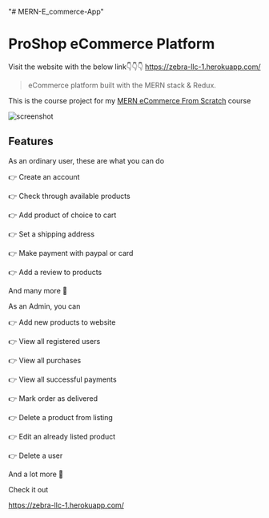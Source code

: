 "# MERN-E_commerce-App" 
# ProShop eCommerce Platform

Visit the website with the below link👇👇👇
https://zebra-llc-1.herokuapp.com/

> eCommerce platform built with the MERN stack & Redux.

This is the course project for my [MERN eCommerce From Scratch](https://zebra-llc-1.herokuapp.com/) course

![screenshot](https://github.com/bradtraversy/proshop_mern/blob/master/uploads/Screen%20Shot%202020-09-29%20at%205.50.52%20PM.png)

## Features
As an ordinary user, these are what you can do

👉 Create an account

👉 Check through available products

👉 Add product of choice to cart

👉 Set a shipping address

👉 Make payment with paypal or card

👉 Add a review to products

And many more 🤗

As an Admin, you can

👉 Add new products to website

👉 View all registered users

👉 View all purchases

👉 View all successful payments

👉 Mark order as delivered

👉 Delete a product from listing

👉 Edit an already listed product

👉 Delete a user

And a lot more 🙏

Check it out

https://zebra-llc-1.herokuapp.com/
